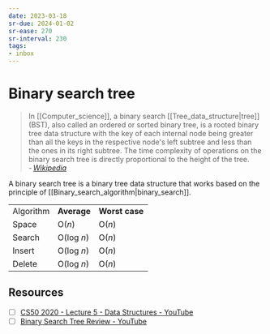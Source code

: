 ```yaml
---
date: 2023-03-18
sr-due: 2024-01-02
sr-ease: 270
sr-interval: 230
tags:
- inbox
---
```


# Binary search tree

> In [[Computer_science]], a binary search [[Tree_data_structure|tree]] (BST),
> also called an ordered or sorted binary tree, is a rooted binary tree data
> structure with the key of each internal node being greater than all the keys
> in the respective node's left subtree and less than the ones in its right
> subtree. The time complexity of operations on the binary search tree is
> directly proportional to the height
> of the tree.\
> - <cite>[Wikipedia](https://en.wikipedia.org/wiki/Binary_search_tree)</cite>

A binary search tree is a binary tree data structure that works based on the
principle of [[Binary_search_algorithm|binary_search]].

|           |             |                |
| --------- | ----------- | -------------- |
| Algorithm | **Average** | **Worst case** |
| Space     | O(_n_)      | O(_n_)         |
| Search    | O(log _n_)  | O(_n_)         |
| Insert    | O(log _n_)  | O(_n_)         |
| Delete    | O(log _n_)  | O(_n_)         |


## Resources

- [ ] [CS50 2020 - Lecture 5 - Data Structures - YouTube](https://www.youtube.com/watch?v=2T-A_GFuoTo&t=4833s)
- [ ] [Binary Search Tree Review - YouTube](https://www.youtube.com/watch?v=x6At0nzX92o)
